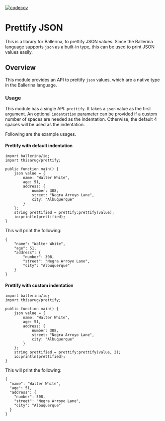 [![codecov](https://codecov.io/gh/ThisaruGuruge/prettify/branch/main/graph/badge.svg?token=J2OKNF0TCB)](https://codecov.io/gh/ThisaruGuruge/prettify)

# Prettify JSON

This is a library for Ballerina, to prettify JSON values. Since the Ballerina language supports `json` as a built-in
type, this can be used to print JSON values easily.

## Overview

This module provides an API to prettify `json` values, which are a native type in the Ballerina language.

### Usage
This module has a single API: `prettify`. It takes a `json` value as the first argument. An optional `indentation` parameter can be provided if a custom number of spaces are needed as the indentation. Otherwise, the default 4 spaces will be used as the indentation.

Following are the example usages.

#### Prettify with default indentation

```ballerina
import ballerina/io;
import thisarug/prettify;

public function main() {
    json value = {
        name: "Walter White",
        age: 51,
        address: {
            number: 308,
            street: "Negra Arroyo Lane",
            city: "Albuquerque"
        }
    };
    string prettified = prettify:prettify(value);
    io:println(prettified);
}
```

This will print the following:

```shell
{
    "name": "Walter White",
    "age": 51,
    "address": {
        "number": 308,
        "street": "Negra Arroyo Lane",
        "city": "Albuquerque"
    }
}
```

#### Prettify with custom indentation

```ballerina
import ballerina/io;
import thisarug/prettify;

public function main() {
    json value = {
        name: "Walter White",
        age: 51,
        address: {
            number: 308,
            street: "Negra Arroyo Lane",
            city: "Albuquerque"
        }
    };
    string prettified = prettify:prettify(value, 2);
    io:println(prettified);
}
```

This will print the following:

```shell
{
  "name": "Walter White",
  "age": 51,
  "address": {
    "number": 308,
    "street": "Negra Arroyo Lane",
    "city": "Albuquerque"
  }
}
```
